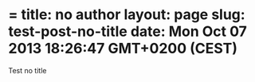 =
title: no author
layout: page
slug: test-post-no-title
date: Mon Oct 07 2013 18:26:47 GMT+0200 (CEST)
=

Test no title
